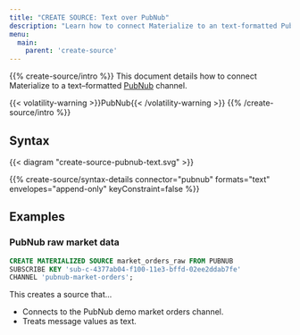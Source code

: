 ```yaml
---
title: "CREATE SOURCE: Text over PubNub"
description: "Learn how to connect Materialize to an text-formatted PubNub stream"
menu:
  main:
    parent: 'create-source'
---
```


{{% create-source/intro %}}
This document details how to connect Materialize to a text–formatted
[PubNub](https://www.pubnub.com) channel.

{{< volatility-warning >}}PubNub{{< /volatility-warning >}}
{{% /create-source/intro %}}

## Syntax

{{< diagram "create-source-pubnub-text.svg" >}}

{{% create-source/syntax-details connector="pubnub" formats="text" envelopes="append-only" keyConstraint=false %}}

## Examples

### PubNub raw market data

```sql
CREATE MATERIALIZED SOURCE market_orders_raw FROM PUBNUB
SUBSCRIBE KEY 'sub-c-4377ab04-f100-11e3-bffd-02ee2ddab7fe'
CHANNEL 'pubnub-market-orders';
```

This creates a source that...

- Connects to the PubNub demo market orders channel.
- Treats message values as text.
